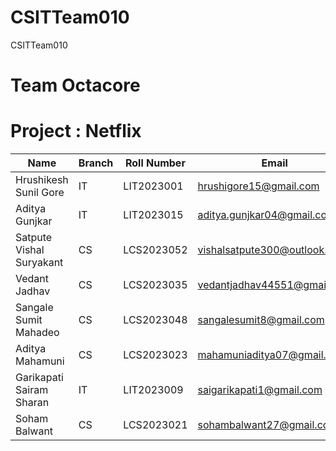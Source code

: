 # CSITTeam010
CSITTeam010

# Team Octacore
# Project : Netflix

| **Name**                 | **Branch** | **Roll Number** | **Email**                         | **GitHub Username**    |
|--------------------------|------------|-----------------|-----------------------------------|------------------------|
| Hrushikesh Sunil Gore     | IT         | LIT2023001      | hrushigore15@gmail.com            | hrushiK1415            |
| Aditya Gunjkar            | IT         | LIT2023015      | aditya.gunjkar04@gmail.com        | aditya-gg04            |
| Satpute Vishal Suryakant  | CS         | LCS2023052      | vishalsatpute300@outlook.com      | vishal18713            |
| Vedant Jadhav             | CS         | LCS2023035      | vedantjadhav44551@gmail.com       | VedantJadhav0017       |
| Sangale Sumit Mahadeo     | CS         | LCS2023048      | sangalesumit8@gmail.com           | sumit0770              |
| Aditya Mahamuni           | CS         | LCS2023023      | mahamuniaditya07@gmail.com        | Robinaditya1045        |
| Garikapati Sairam Sharan  | IT         | LIT2023009      | saigarikapati1@gmail.com          | sairamsharan           |
| Soham Balwant             | CS         | LCS2023021      | sohambalwant27@gmail.com          | SohamBalwant           |
